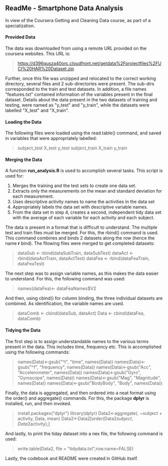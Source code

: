## ReadMe - Smartphone Data Analysis
In view of the Coursera Getting and Cleaning Data course, as part of a specialization.

#### Provided Data

The data was downloaded from using a remote URL provided on the coursera websites. This URL is:
> https://d396qusza40orc.cloudfront.net/getdata%2Fprojectfiles%2FUCI%20HAR%20Dataset.zip

Further, once this file was unzipped and relocated to the correct working directory, several files and 2 sub-directories were present. The sub-dirs corresponded to the train and test datasets. In addition, a file names "features.txt" contained information of the variables present in the final dataset. Details about the data present in the two datasets of training and testing, were named as "y_test" and "y_train", while the datasets were labelled "X_test" and "X_train".

#### Loading the Data

The following files were loaded using the read.table() command, and saved in variables that were appropriately labelled:
> subject_test
> X_test
> y_test
> subject_train
> X_train
> y_train

#### Merging the Data

A function **run_analysis.R** is used to accomplish several tasks. This script is used for:
1. Merges the training and the test sets to create one data set.
2. Extracts only the measurements on the mean and standard deviation for each measurement.
3. Uses descriptive activity names to name the activities in the data set
4. Appropriately labels the data set with descriptive variable names.
5. From the data set in step 4, creates a second, independent tidy data set with the average of each variable for each activity and each subject.

The data is present in a format that is difficult to understand. The multiple test and train files must be merged. For this, the rbind() command is used. This command combines and binds 2 datasets along the row (hence the name **r** bind). The fllowing files were merged to get completed datasets:
> dataSub <- rbind(dataSubTrain, dataSubTest)
> dataAct <- rbind(dataActTrain, dataActTest)
> dataFea <- rbind(dataFeaTrain, dataFeaTest)

The next step was to assign variable names, as this makes the data easier to understand. For this, the following command was used:
> names(dataFea)<- dataFeaNames$V2

And then, using cbind() for column binding, the three individual datasets are combined. As identification, the variable names are used.
> dataComb <- cbind(dataSub, dataAct)
> Data <- cbind(dataFea, dataComb)

#### Tidying the Data

The first step is to assign understandable names to the various terms present in the data. This includes time, frequency etc. This is accomplished using the following commands:
> names(Data)<-gsub("^t", "time", names(Data))
> names(Data)<-gsub("^f", "frequency", names(Data))
> names(Data)<-gsub("Acc", "Accelerometer", names(Data))
> names(Data)<-gsub("Gyro", "Gyroscope", names(Data))
> names(Data)<-gsub("Mag", "Magnitude", names(Data))
> names(Data)<-gsub("BodyBody", "Body", names(Data))

Finally, the data is aggregated, and then ordered into a neat format using the order() and aggregate() commands. For this, the package **dplyr** is installed, run, and then invoked.
> install.packages("dplyr")
> library(dplyr)
> Data2<-aggregate(. ~subject + activity, Data, mean)
> Data2<-Data2[order(Data2$subject,Data2$activity),]

And lastly, to print the tiday dataset into a nex file, the following command is used:
> write.table(Data2, file = "tidydata.txt",row.name=FALSE)

Lastly, the codebook and README were created in GitHub itself.
